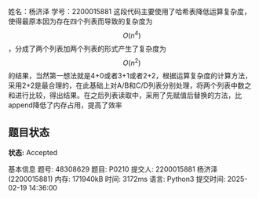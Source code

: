 姓名：杨济泽 学号：2200015881
这段代码主要使用了哈希表降低运算复杂度，使得最原本因为存在四个列表而导致的复杂度为$$O(n^4)$$，分成了两个列表加两个列表的形式产生了复杂度为$$O(n^2)$$的结果，当然第一想法就是4+0或者3+1或者2+2，根据运算复杂度的计算方法，采用2+2是最合理的，在此基础上对A/B和C/D列表分别处理，将两个列表中数之和进行比较，得出结果。在之后列表读取中，采用了先赋值后替换的方法，比append降低了内存占用，提高了效率

## 题目状态

**状态:** Accepted


基本信息
题号: 48308629
题目: P0210
提交人: 2200015881 杨济泽(2200015881)
内存: 171940kB
时间: 3172ms
语言: Python3
提交时间: 2025-02-19 14:36:00

